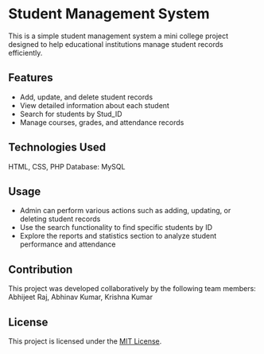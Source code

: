 # Student Management System

This is a simple student management system a mini college project designed to help educational institutions manage student records efficiently.

## Features

- Add, update, and delete student records
- View detailed information about each student
- Search for students by Stud_ID
- Manage courses, grades, and attendance records

## Technologies Used
HTML, CSS, PHP
Database: MySQL

## Usage

- Admin can perform various actions such as adding, updating, or deleting student records
- Use the search functionality to find specific students by ID
- Explore the reports and statistics section to analyze student performance and attendance

## Contribution

This project was developed collaboratively by the following team members:
Abhijeet Raj,
Abhinav Kumar,
Krishna Kumar

## License

This project is licensed under the [MIT License](LICENSE).
